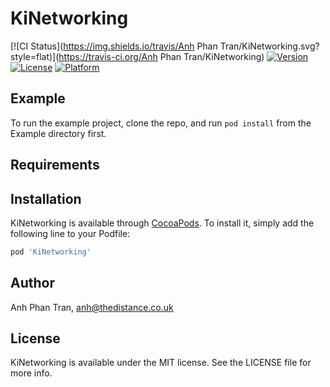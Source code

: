 # KiNetworking

[![CI Status](https://img.shields.io/travis/Anh Phan Tran/KiNetworking.svg?style=flat)](https://travis-ci.org/Anh Phan Tran/KiNetworking)
[![Version](https://img.shields.io/cocoapods/v/KiNetworking.svg?style=flat)](https://cocoapods.org/pods/KiNetworking)
[![License](https://img.shields.io/cocoapods/l/KiNetworking.svg?style=flat)](https://cocoapods.org/pods/KiNetworking)
[![Platform](https://img.shields.io/cocoapods/p/KiNetworking.svg?style=flat)](https://cocoapods.org/pods/KiNetworking)

## Example

To run the example project, clone the repo, and run `pod install` from the Example directory first.

## Requirements

## Installation

KiNetworking is available through [CocoaPods](https://cocoapods.org). To install
it, simply add the following line to your Podfile:

```ruby
pod 'KiNetworking'
```

## Author

Anh Phan Tran, anh@thedistance.co.uk

## License

KiNetworking is available under the MIT license. See the LICENSE file for more info.
